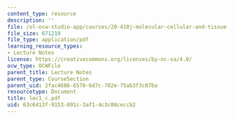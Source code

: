 ```yaml
---
content_type: resource
description: ''
file: /ol-ocw-studio-app/courses/20-410j-molecular-cellular-and-tissue-biomechanics-be-410j-spring-2003/63c6413f9153891c3af14c3c08ceccb2_lec1_c.pdf
file_size: 671219
file_type: application/pdf
learning_resource_types:
- Lecture Notes
license: https://creativecommons.org/licenses/by-nc-sa/4.0/
ocw_type: OCWFile
parent_title: Lecture Notes
parent_type: CourseSection
parent_uid: 2fac4686-6570-6d7c-702e-75ab3f3c07ba
resourcetype: Document
title: lec1_c.pdf
uid: 63c6413f-9153-891c-3af1-4c3c08ceccb2
---
```

